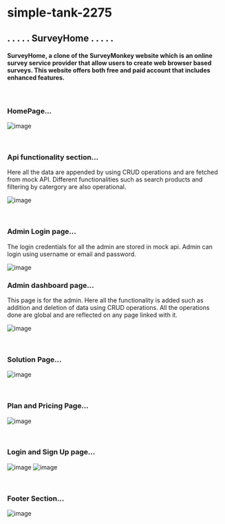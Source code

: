 # simple-tank-2275

## . . . . . SurveyHome . . . . .

#### SurveyHome, a clone of the SurveyMonkey website which is an online survey service provider that allow users to create web browser based surveys. This website offers both free and paid account that includes enhanced features.

<br>

### HomePage...

![image](https://user-images.githubusercontent.com/108060013/208284992-2eedb2c5-38c8-42f4-85be-d04ce9e82563.png)

<br>

### Api functionality section...

Here all the data are appended by using CRUD operations and are fetched from mock API.
Different functionalities such as search products and filtering by catergory are also operational.

![image](https://user-images.githubusercontent.com/108060013/208285029-5437e85e-7401-47b0-a3bd-8fb9ee253c3e.png)

<br>

### Admin Login page...

The login credentials for all the admin are stored in mock api. Admin can login using username or email and password. 

![image](https://user-images.githubusercontent.com/108060013/208288260-3e3f4ab1-8c1d-4b9f-a115-7948f6ad09bb.png)

### Admin dashboard page...

This page is for the admin. Here all the functionality is added such as addition and deletion of data using CRUD operations. All the operations done are global and are reflected on any page linked with it.

![image](https://user-images.githubusercontent.com/108060013/208288556-c2f2b6e8-52f2-42b6-8f44-4426842f9514.png)

<br>

### Solution Page...

![image](https://user-images.githubusercontent.com/108060013/208356323-579c41dc-cf7a-4baf-b06f-fa2f9eabf9a0.png)

<br>

### Plan and Pricing Page...

![image](https://user-images.githubusercontent.com/108060013/208356239-05754861-dcb7-4402-bee9-daa9cf132da5.png)

<br>

### Login and Sign Up page...

![image](https://user-images.githubusercontent.com/108060013/208356503-0449cf56-1541-4e4b-a65d-fb4aeadcbadb.png)
![image](https://user-images.githubusercontent.com/108060013/208356519-17264be3-ea0e-4339-9f69-f1f918f46997.png)

<br>

### Footer Section...

![image](https://user-images.githubusercontent.com/108060013/208355975-cf39a8b3-538c-4c2a-aba7-d2566449a772.png)
